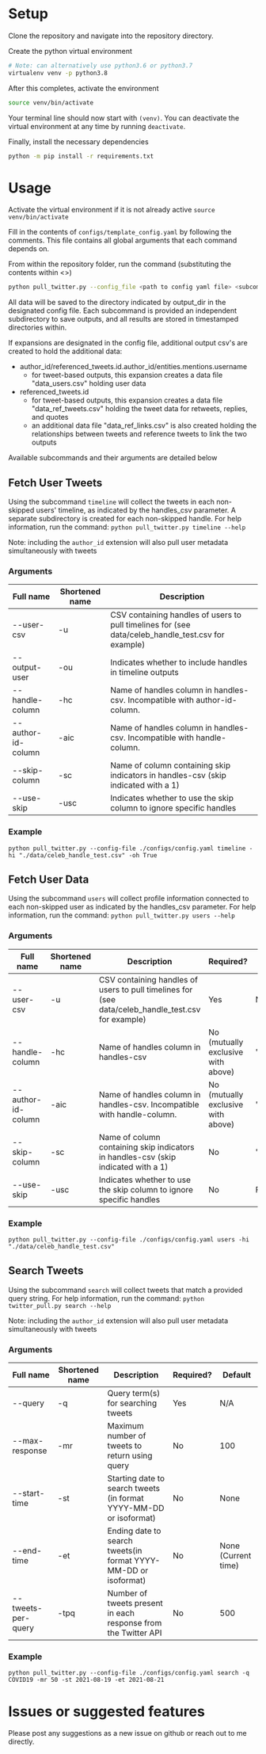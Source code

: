 # Setup
Clone the repository and navigate into the repository directory. 

Create the python virtual environment
```bash
# Note: can alternatively use python3.6 or python3.7
virtualenv venv -p python3.8
```

After this completes, activate the environment
```bash
source venv/bin/activate
```
Your terminal line should now start with `(venv)`. 
You can deactivate the virtual environment at any time by running `deactivate`.  

Finally, install the necessary dependencies
```bash
python -m pip install -r requirements.txt
```

# Usage

Activate the virtual environment if it is not already active `source venv/bin/activate`

Fill in the contents of `configs/template_config.yaml` by following the comments.
This file contains all global arguments that each command depends on.

From within the repository folder, run the command (substituting the contents within <>)
```bash
python pull_twitter.py --config_file <path to config yaml file> <subcommand> <subcommand arguments>
```

All data will be saved to the directory indicated by output_dir in the designated config file.  Each subcommand is provided an independent subdirectory to save outputs, and all results are stored in timestamped directories within.

If expansions are designated in the config file, additional output csv's are created to hold the additional data:
* author_id/referenced_tweets.id.author_id/entities.mentions.username
	* for tweet-based outputs, this expansion creates a data file "data_users.csv" holding user data
* referenced_tweets.id
	* for tweet-based outputs, this expansion creates a data file "data_ref_tweets.csv" holding the tweet data for retweets, replies, and quotes
	* an additional data file "data_ref_links.csv" is also created holding the relationships between tweets and reference tweets to link the two outputs

Available subcommands and their arguments are detailed below
## Fetch User Tweets

Using the subcommand `timeline` will collect the tweets in each non-skipped users' timeline, as indicated by the handles_csv parameter.  A separate subdirectory is created for each non-skipped handle.
For help information, run the command:
```python pull_twitter.py timeline --help```

Note: including the `author_id` extension will also pull user metadata simultaneously with tweets

### Arguments
| Full name | Shortened name | Description |
| --------- | -------------- | ----------- |
| --user-csv | -u | CSV containing handles of users to pull timelines for (see data/celeb_handle_test.csv for example) | Yes | N/A |
| --output-user | -ou | Indicates whether to include handles in timeline outputs | No | False |
| --handle-column | -hc | Name of handles column in handles-csv. Incompatible with author-id-column. | No (mutually exclusive with above) | "handle" |
| --author-id-column | -aic | Name of handles column in handles-csv. Incompatible with handle-column. | No (mutually exclusive with above) | "author_id" |
| --skip-column | -sc | Name of column containing skip indicators in handles-csv (skip indicated with a 1) | No | "skip" |
| --use-skip | -usc | Indicates whether to use the skip column to ignore specific handles | No |  |

### Example
```python pull_twitter.py --config-file ./configs/config.yaml timeline -hi "./data/celeb_handle_test.csv" -oh True```

## Fetch User Data

Using the subcommand `users` will collect profile information connected to each non-skipped user as indicated by the handles_csv parameter.
For help information, run the command:
```python pull_twitter.py users --help```

### Arguments
| Full name | Shortened name | Description | Required? | Default |
| --------- | -------------- | ----------- | --------- | ------- |
| --user-csv | -u | CSV containing handles of users to pull timelines for (see data/celeb_handle_test.csv for example) | Yes | N/A |
| --handle-column | -hc | Name of handles column in handles-csv | No (mutually exclusive with above) | "handle" |
| --author-id-column | -aic | Name of handles column in handles-csv. Incompatible with handle-column. | No (mutually exclusive with above) | "author_id" |
| --skip-column | -sc | Name of column containing skip indicators in handles-csv (skip indicated with a 1) | No | "skip" |
| --use-skip | -usc | Indicates whether to use the skip column to ignore specific handles | No | False |

### Example
```python pull_twitter.py --config-file ./configs/config.yaml users -hi "./data/celeb_handle_test.csv"```

## Search Tweets

Using the subcommand `search` will collect tweets that match a provided query string.
For help information, run the command:
```python twitter_pull.py search --help```

Note: including the `author_id` extension will also pull user metadata simultaneously with tweets

### Arguments
| Full name | Shortened name | Description | Required? | Default |
| --------- | -------------- | ----------- | --------- | ------- |
| --query   |       -q       | Query term(s) for searching tweets | Yes | N/A |
| --max-response | -mr | Maximum number of tweets to return using query | No | 100 |
| --start-time | -st | Starting date to search tweets (in format YYYY-MM-DD or isoformat) | No | None |
| --end-time | -et | Ending date to search tweets(in format YYYY-MM-DD or isoformat) | No | None (Current time) |
| --tweets-per-query | -tpq | Number of tweets present in each response from the Twitter API | No | 500 |


### Example
```python pull_twitter.py --config-file ./configs/config.yaml search -q COVID19 -mr 50 -st 2021-08-19 -et 2021-08-21```

# Issues or suggested features
Please post any suggestions as a new issue on github or reach out to me directly.  
